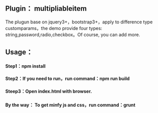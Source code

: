 ## Plugin： multipliableitem
The plugun base on jquery3+，bootstrap3+，apply to difference type customparams，the demo provide four types: string,password,radio,checkbox。Of course, you can add more.
## Usage：
#### Step1：npm install
#### Step2：If you need to run，run command：npm run build
#### Steep3：Open index.html with browser.
###
#### By the way： To get minfy js and css，run command：grunt
